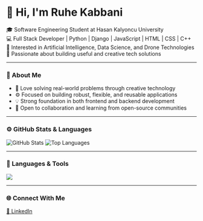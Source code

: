 # 👋 Hi, I'm Ruhe Kabbani

🎓 Software Engineering Student at Hasan Kalyoncu University  
💻 Full Stack Developer | Python | Django | JavaScript | HTML | CSS | C++  
🤖 Interested in Artificial Intelligence, Data Science, and Drone Technologies   
🌱 Passionate about building useful and creative tech solutions  

---

### 🧠 About Me  
- 🧩 Love solving real-world problems through creative technology  
- ⚙️ Focused on building robust, flexible, and reusable applications  
- 💡 Strong foundation in both frontend and backend development  
- 🤝 Open to collaboration and learning from open-source communities  

---

### ⚙️ GitHub Stats & Languages

![GitHub Stats](https://github-readme-stats.vercel.app/api?username=afakruha2003&show_icons=true&theme=tokyonight)
![Top Languages](https://github-readme-stats.vercel.app/api/top-langs/?username=afakruha2003&layout=compact&theme=tokyonight)

---

### 🧩 Languages & Tools

<p align="left">
  <img src="https://skillicons.dev/icons?i=python,django,html,css,js,cpp,git,github,vscode,arduino" />
</p>

---

### 🌐 Connect With Me
[💼 LinkedIn](https://www.linkedin.com/in/ruha-kabbani/)  


